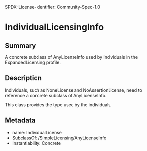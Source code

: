 SPDX-License-Identifier: Community-Spec-1.0

# IndividualLicensingInfo

## Summary

A concrete subclass of AnyLicenseInfo used by Individuals in the ExpandedLicensing profile.


## Description

Individuals, such as NoneLicense and NoAssertionLicense, need to reference a concrete subclass of AnyLicenseInfo.

This class provides the type used by the individuals.

## Metadata

- name: IndividualLicense
- SubclassOf: /SimpleLicensing/AnyLicenseInfo
- Instantiability: Concrete


